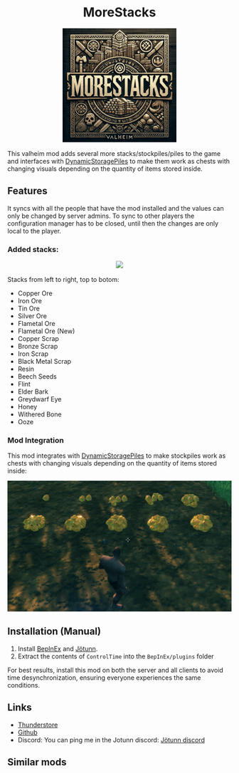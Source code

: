 
<h1 align="center">MoreStacks</h1>
 <p align="center">
   <img src="https://github.com/Ujhik/ValheimMod-MoreStacks/blob/main/design/MoreStacksEditedIcon.png?raw=true">
 </p>

This valheim mod adds several more stacks/stockpiles/piles to the game and interfaces with [DynamicStoragePiles](https://thunderstore.io/c/valheim/p/MSchmoecker/DynamicStoragePiles/) to make them work as chests with changing visuals depending on the quantity of items stored inside.


## Features
It syncs with all the people that have the mod installed and the values can only be changed by server admins. To sync to other players the configuration manager has to be closed, until then the changes are only local to the player.

### Added stacks:
<p align="center">
   <img src="https://github.com/Ujhik/ValheimMod-MoreStacks/blob/main/design/stacks.png?raw=true" >
 </p>
 
Stacks from left to right, top to botom:
 - Copper Ore
 - Iron Ore  
 - Tin Ore  
 - Silver Ore  
 - Flametal Ore  
 - Flametal Ore (New)  
 - Copper Scrap  
 - Bronze Scrap  
 - Iron Scrap  
 - Black Metal Scrap  
 - Resin  
 - Beech Seeds  
 - Flint  
 - Elder Bark  
 - Greydwarf Eye  
 - Honey  
 - Withered Bone  
 - Ooze 

### Mod Integration
This mod integrates with [DynamicStoragePiles](https://thunderstore.io/c/valheim/p/MSchmoecker/DynamicStoragePiles/) to make stockpiles work as chests with changing visuals depending on the quantity of items stored inside:

<p align="center">
   <img src="https://github.com/Ujhik/ValheimMod-MoreStacks/blob/main/design/dynamicStacks.png?raw=true" >
 </p>

## Installation (Manual)
1. Install [BepInEx](https://valheim.thunderstore.io/package/denikson/BepInExPack_Valheim/) and [Jötunn](https://valheim.thunderstore.io/package/ValheimModding/Jotunn/).
2. Extract the contents of `ControlTime` into the `BepInEx/plugins` folder

For best results, install this mod on both the server and all clients to avoid time desynchronization, ensuring everyone experiences the same conditions.

## Links
- [Thunderstore](https://valheim.thunderstore.io/package/Ujhik/MoreStacks/)
- [Github](https://github.com/Ujhik/ValheimMod-MoreStacks)
- Discord: You can ping me in the Jotunn discord: [Jötunn discord](https://discord.gg/DdUt6g7gyA)

## Similar mods


